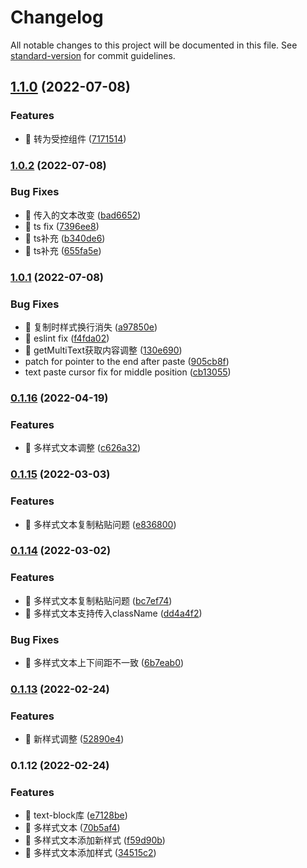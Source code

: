 # Changelog

All notable changes to this project will be documented in this file. See [standard-version](https://github.com/conventional-changelog/standard-version) for commit guidelines.

## [1.1.0](https://github.com/21epub/epub-text-block/compare/v1.0.2...v1.1.0) (2022-07-08)


### Features

* 🎸 转为受控组件 ([7171514](https://github.com/21epub/epub-text-block/commit/717151423780f91ff2911eb26c737f3a08a685eb))

### [1.0.2](https://github.com/21epub/epub-text-block/compare/v1.0.1...v1.0.2) (2022-07-08)


### Bug Fixes

* 🐛 传入的文本改变 ([bad6652](https://github.com/21epub/epub-text-block/commit/bad66523e7516135ca357e6a34e2750f3fc0bdf3))
* 🐛 ts fix ([7396ee8](https://github.com/21epub/epub-text-block/commit/7396ee85ad59f75bf92b3f21b1f320e632042e24))
* 🐛 ts补充 ([b340de6](https://github.com/21epub/epub-text-block/commit/b340de6a46eea92438ef71420c81cfcb6652e0be))
* 🐛 ts补充 ([655fa5e](https://github.com/21epub/epub-text-block/commit/655fa5e767741aea4c45987d335c372d769ff989))

### [1.0.1](https://github.com/21epub/epub-text-block/compare/v0.1.16...v1.0.1) (2022-07-08)


### Bug Fixes

* 🐛 复制时样式换行消失 ([a97850e](https://github.com/21epub/epub-text-block/commit/a97850e84641e49523f89e7922a5934923f30d30))
* 🐛 eslint fix ([f4fda02](https://github.com/21epub/epub-text-block/commit/f4fda021866ef4e8554dbac937154cb6bdff7876))
* 🐛 getMultiText获取内容调整 ([130e690](https://github.com/21epub/epub-text-block/commit/130e6904d38e64969526d7c4cd17890fad805847))
* patch for pointer to the end after paste ([905cb8f](https://github.com/21epub/epub-text-block/commit/905cb8fc2bc7c541708c4c04b5724dc2e8a59831))
* text paste cursor fix for middle position ([cb13055](https://github.com/21epub/epub-text-block/commit/cb13055d693e5581a548106ca5320e118e306390))

### [0.1.16](https://github.com/li-qiuli/text-block/compare/v0.1.15...v0.1.16) (2022-04-19)


### Features

* 🎸 多样式文本调整 ([c626a32](https://github.com/li-qiuli/text-block/commit/c626a32aded003c2b904c8cb9c34dfb88363a323))

### [0.1.15](https://github.com/li-qiuli/text-block/compare/v0.1.14...v0.1.15) (2022-03-03)


### Features

* 🎸 多样式文本复制粘贴问题 ([e836800](https://github.com/li-qiuli/text-block/commit/e836800b93fa99964edc529f9af17f0fe7d4466f))

### [0.1.14](https://github.com/li-qiuli/text-block/compare/v0.1.13...v0.1.14) (2022-03-02)


### Features

* 🎸 多样式文本复制粘贴问题 ([bc7ef74](https://github.com/li-qiuli/text-block/commit/bc7ef7454c3c66017d664c6e6a4d97e5e7020c24))
* 🎸 多样式文本支持传入className ([dd4a4f2](https://github.com/li-qiuli/text-block/commit/dd4a4f204ab0a54f5182b654d6108062c4c61dfb))


### Bug Fixes

* 🐛 多样式文本上下间距不一致 ([6b7eab0](https://github.com/li-qiuli/text-block/commit/6b7eab08ab2e63c271fcda5c27f83bfdda3c5126))

### [0.1.13](https://github.com/li-qiuli/text-block/compare/v0.1.12...v0.1.13) (2022-02-24)


### Features

* 🎸 新样式调整 ([52890e4](https://github.com/li-qiuli/text-block/commit/52890e40967e7f9d658ddea867671c26feaaf588))

### 0.1.12 (2022-02-24)


### Features

* 🎸 text-block库 ([e7128be](https://github.com/li-qiuli/text-block/commit/e7128be5d0c09e57a6ee2985f4d120f8e5c09ed1))
* 🎸 多样式文本 ([70b5af4](https://github.com/li-qiuli/text-block/commit/70b5af41ce00beb58beb42da8ec96801ffcc3d67))
* 🎸 多样式文本添加新样式 ([f59d90b](https://github.com/li-qiuli/text-block/commit/f59d90b96c1e67a45a8ac45528914341e054e35f))
* 🎸 多样式文本添加样式 ([34515c2](https://github.com/li-qiuli/text-block/commit/34515c2fc661923483c0462dcd250f52a8479201))
